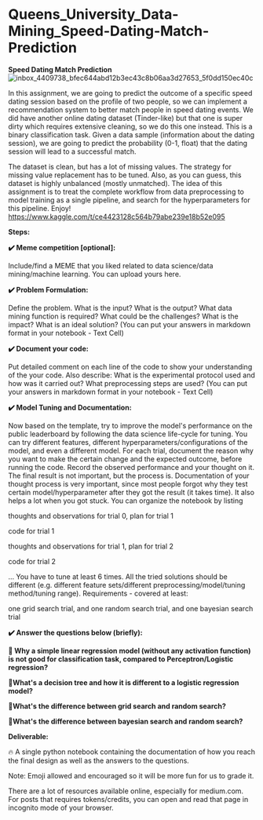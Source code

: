 # Queens_University_Data-Mining_Speed-Dating-Match-Prediction

**Speed Dating Match Prediction**
![inbox_4409738_bfec644abd12b3ec43c8b06aa3d27653_5f0dd150ec40c](https://github.com/Bilal-Elhlwany/Queens_University_Data-Mining_Speed-Dating-Match-Prediction/assets/100938358/be49dcbb-00f7-4177-81a0-f576bb35e07e)

In this assignment, we are going to predict the outcome of a specific speed dating session based on the profile of two people, so we can implement a recommendation system to better match people in speed dating events. We did have another online dating dataset (Tinder-like) but that one is super dirty which requires extensive cleaning, so we do this one instead. This is a binary classification task. Given a data sample (information about the dating session), we are going to predict the probability (0-1, float) that the dating session will lead to a successful match.

The dataset is clean, but has a lot of missing values. The strategy for missing value replacement has to be tuned. Also, as you can guess, this dataset is highly unbalanced (mostly unmatched). The idea of this assignment is to treat the complete workflow from data preprocessing to model training as a single pipeline, and search for the hyperparameters for this pipeline.
Enjoy! https://www.kaggle.com/t/ce4423128c564b79abe239e18b52e095

**Steps:**

**✔️ Meme competition [optional]:**

Include/find a MEME that you liked related to data science/data mining/machine learning. You can upload yours here.

**✔️ Problem Formulation:**

Define the problem. What is the input? What is the output? What data mining function is required? What could be the challenges? What is the impact? What is an ideal solution?
(You can put your answers in markdown format in your notebook - Text Cell)

**✔️ Document your code:**

Put detailed comment on each line of the code to show your understanding of the your code. Also describe: What is the experimental protocol used and how was it carried out? What preprocessing steps are used?
(You can put your answers in markdown format in your notebook - Text Cell)

**✔️ Model Tuning and Documentation:**

Now based on the template, try to improve the model's performance on the public leaderboard by following the data science life-cycle for tuning. You can try different features, different hyperparameters/configurations of the model, and even a different model. For each trial, document the reason why you want to make the certain change and the expected outcome, before running the code. Record the observed performance and your thought on it. The final result is not important, but the process is. Documentation of your thought process is very important, since most people forgot why they test certain model/hyperparameter after they got the result (it takes time). It also helps a lot when you got stuck. You can organize the notebook by listing

thoughts and observations for trial 0, plan for trial 1

code for trial 1

thoughts and observations for trial 1, plan for trial 2

code for trial 2

…
You have to tune at least 6 times. All the tried solutions should be different (e.g. different feature sets/different preprocessing/model/tuning method/tuning range). Requirements - covered at least:

one grid search trial,
and one random search trial,
and one bayesian search trial

**✔️ Answer the questions below (briefly):**

**🌈 Why a simple linear regression model (without any activation function) is not good for classification task, compared to Perceptron/Logistic regression?**

**🌈What's a decision tree and how it is different to a logistic regression model?**

**🌈What's the difference between grid search and random search?**

**🌈What's the difference between bayesian search and random search?**

**Deliverable:**

🔥 A single python notebook containing the documentation of how you reach the final design as well as the answers to the questions.

Note: Emoji allowed and encouraged so it will be more fun for us to grade it.

There are a lot of resources available online, especially for medium.com. For posts that requires tokens/credits, you can open and read that page in incognito mode of your browser.
